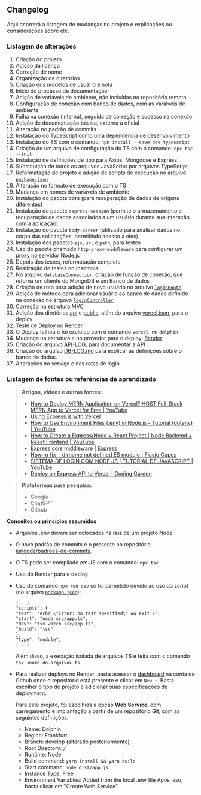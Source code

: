 ## Changelog

Aqui ocorrerá a listagem de mudanças no projeto e explicações ou considerações sobre ele.

### Listagem de alterações

1. Criação do projeto
2. Adição da licença
3. Correção de nome
4. Organização de diretórios
5. Criação dos modelos de usuário e nota
6. Início do processo de documentação
7. Adição de variáveis de ambiente, não incluídas no repositório remoto
8. Configuração de conexão com banco de dados, com as variáveis de ambiente
9. Falha na conexão (interna), seguida de correção e sucesso na conexão
10. Adição de documentação básica, externa à oficial
11. Alteração no padrão de commits 
12. Instalação do TypeScript como uma dependência de desenvolvimento
13. Instalação do TS com o comando: ```npm install --save-dev typescript```
14. Criação de um arquivo de configuração do TS com o comando: ```npx tsc --init```
15. Instalação de definições de tipo para Axios, Mongoose e Express 
16. Substituição de todos os arquivos JavaScript por arquivos TypeScript
17. Reformatação de projeto e adição de scripts de execução no arquivo [```package.json```](package.json)
18. Alteração no formato de execução com o TS
19. Mudança em nomes de variáveis de ambiente
20. Instalação do pacote cors (para recuperação de dados de origens diferentes)
21. Instalação do pacote ```express-session``` (permite o armazenamento e recuperação de dados associados a um usuário durante sua interação com a aplicação)
22. Instalação do pacote ```body-parser``` (utilizado para analisar dados no corpo das solicitações, permitindo acesso a eles)
23. Instalação dos pacotes ```ejs```, ```url``` e ```path```, para testes
24. Uso do pacote chamado ```http-proxy-middleware``` para configurar um proxy no servidor Node.js
25. Depois dos testes, reformatação completa
26. Realização de testes no Insomnia
27. No arquivo [```databaseConnection```](src/config/databaseConnection.ts), criação de função de conexão, que retorna um cliente do MongoDB e um Banco de dados
28. Criação de rota para adição de novo usuário no arquivo [```loginRoute```](src/services/loginService.ts)
29. Adição de método para adicionar usuário ao banco de dados definido na conexão no arquivo [```loginController```](src/routes/loginRoute.ts)
30. Correção na estrutura MVC
31. Adição dos diretórios [api](api) e [public](public), além do arquivo [vercel.json](vercel.json), para o deploy
32. Teste de Deploy no Render
33. O Deploy falhou e foi excluído com o comando `vercel rm dolphin`
34. Mudança na estrutura e no provedor para o deploy: [Render](https://render.com/)
35. Criação do arquivo [API-LOG](API-LOG.md), para documentar a API
36. Criação do arquivo [DB-LOG.md](DB-LOG.md) para explicar as definições sobre o banco de dados.
37. Altarações no serviço e nas rotas de login

### Listagem de fontes ou referências de aprendizado

> **Artigos, vídeos e outras fontes:**
> - [How to Deploy MERN Application on Vercel? HOST Full-Stack MERN App to Vercel for Free | YouTube](https://www.youtube.com/watch?v=Cfi0mymfKiA&t=157s)
> - [Using Express.js with Vercel](https://vercel.com/guides/using-express-with-vercel)
> - [How to Use Environment Files (.env) in Node.js - Tutorial (dotenv) | YouTube](https://www.youtube.com/watch?v=hZUNMYU4Kzo) 
> - [How to Create a Express/Node + React Project | Node Backend + React Frontend | YouTube](https://www.youtube.com/watch?v=w3vs4a03y3I&t=523s)
> - [Express cors middleware | Express](https://expressjs.com/en/resources/middleware/cors.html)
> - [How ro fix __dirname not defined ES module | Flavio Copes](https://flaviocopes.com/fix-dirname-not-defined-es-module-scope/)
> - [SISTEMA DE LOGIN COM NODE JS | TUTORIAL DE JAVASCRIPT | YouTube](https://www.youtube.com/watch?v=rXWa9jtHu7g&t=583s)
> - [Deploy an Express API to Vercel | Coding Garden](https://www.youtube.com/watch?v=B-T69_VP2Ls&t=290s)

> **Plataformas para pesquisa:**
> - Google
> - ChatGPT
> - Github

**Conceitos ou princípios assumidos**
 
- Arquivos .env devem ser colocados na raíz de um projeto Node
- O novo padrão de commits é o presente no repositório [iuricode/padroes-de-commits](https://github.com/iuricode/padroes-de-commits).
- O TS pode ser compilado em JS com o comando: ```npx tsc```
- Uso do Render para o deploy
- Uso do comando ```npm run dev``` só foi permitido devido ao uso do script (no arquivo [```package.json```](package.json)):
    ```
    (...)
    "scripts": {
    "test": "echo \"Error: no test specified\" && exit 1",
    "start": "node src/app.ts",
    "dev": "tsx watch src/app.ts",
    "build": "tsc"
    },
    "type": "module",
    (...)
    ```

    Além disso, a execução isolada de arquivos TS é feita com o comando ```tsx <nome-do-arquivo>.ts```.
- Para realizar deploys no Render, basta acessar o [dashboard](https://dashboard.render.com/) na conta do Github onde o repositório
  está presente e clicar em `New +`. Basta escolher o tipo de projeto e adicionar suas especificações de deployment. 

  Para este projeto, foi escolhida a opção **Web Service**, com carregamento e implantação a partir de um repositório Git,
  com as seguintes definições:
  - Name: Dolphin
  - Region: Frankfurt
  - Branch: develop (alterado posteriormente)
  - Root Directory: `/`
  - Runtime: Node
  - Build command: `yarn install && yarn build`
  - Start command: `node dist/app.js`
  - Instance Type: Free
  - Environment Variables: Added from the local .env file
  Após isso, basta clicar em "Create Web Service".